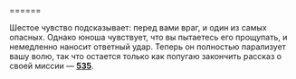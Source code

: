 ======

Шестое чувство подсказывает: перед вами враг, и один из самых опасных. Однако юноша чувствует, что вы пытаетесь его прощупать, и немедленно наносит ответный удар. Теперь он полностью парализует вашу волю, так что остается только как попугаю закончить рассказ о своей миссии — [**535**](#n_535).

